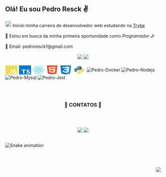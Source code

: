 ## Olá! Eu sou Pedro Resck ✌️
<div align="left">
   <img src="https://emoji.slack-edge.com/TMDDFEPFU/trybe/54202dc3a934a845.png" height="20px" width="20px"> Iniciei minha carreira de desenvolvedor web        estudando na <a href="https://www.betrybe.com/?utm_source=trybe.com.br">Trybe</a> 
   <br>
   <br>
   🔎  Estou em busca da minha primeira oportunidade como <i>Programador Jr</i>
   <br>
   <br>
   📩 Email: pedroresck1@gmail.com
   <br>
   <br>
</div>

<div align="center">
  <img height="180em" src="https://github-readme-stats.vercel.app/api?username=pedroresck&show_icons=true&theme=dark&include_all_commits=true&count_private=true"/>
  <img height="180em" src="https://github-readme-stats.vercel.app/api/top-langs/?username=pedroresck&layout=compact&langs_count=7&theme=dark"/>
</div>
<div style="display: inline_block"><br>
  <img align="center" alt="Pedro-Js" height="30" width="40" src="https://raw.githubusercontent.com/devicons/devicon/master/icons/javascript/javascript-plain.svg">
  <img align="center" alt="Pedro-Ts" height="30" width="40" src="https://raw.githubusercontent.com/devicons/devicon/master/icons/typescript/typescript-plain.svg">
  <img align="center" alt="Pedro-React" height="30" width="40" src="https://raw.githubusercontent.com/devicons/devicon/master/icons/react/react-original.svg">
  <img align="center" alt="Pedro-HTML" height="30" width="40" src="https://raw.githubusercontent.com/devicons/devicon/master/icons/html5/html5-original.svg">
  <img align="center" alt="Pedro-CSS" height="30" width="40" src="https://raw.githubusercontent.com/devicons/devicon/master/icons/css3/css3-original.svg">
  <img align="center" alt="Pedro-Python" height="30" width="40" src="https://raw.githubusercontent.com/devicons/devicon/master/icons/python/python-original.svg">
  <img align="center" alt="Pedro-Docker" height="30" width="40" src="https://cdn.jsdelivr.net/gh/devicons/devicon/icons/docker/docker-original.svg" />
  <img align="center" alt="Pedro-Nodejs" height="30" width="40" src="https://cdn.jsdelivr.net/gh/devicons/devicon/icons/nodejs/nodejs-original.svg" />
  <img align="center" alt="Pedro-Mysql" height="30" width="40" src="https://cdn.jsdelivr.net/gh/devicons/devicon/icons/mysql/mysql-original.svg" />
  <img align="center" alt="Pedro-Jest" height="30" width="40" src="https://cdn.jsdelivr.net/gh/devicons/devicon/icons/jest/jest-plain.svg" />        
</div>
  
 
<div align="center">

##

<br>
   <h3>🤝 CONTATOS 🤝</h3> 
 <br>
 <br>
  
  <a href="https://www.linkedin.com/in/pedroresck" target="_blank"><img src="https://img.shields.io/badge/-LinkedIn-%230077B5?style=for-the-badge&logo=linkedin&logoColor=white" target="_blank"></a> 
  <a href="https://instagram.com/pedroresck" target="_blank"><img src="https://img.shields.io/badge/-Instagram-%23E4405F?style=for-the-badge&logo=instagram&logoColor=white" target="_blank"></a> 

 ##
</div>

<div>
  
  ![Snake animation](https://github.com/pedroresck/pedroresck/blob/output/github-contribution-grid-snake.svg)
 
</div>

<div align="right">
 <br>
 <br>
   
   ![](https://komarev.com/ghpvc/?username=pedroresck)
   
</div>
